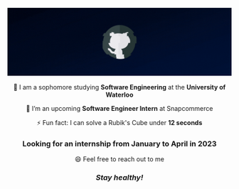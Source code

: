 ![Profile](https://github.com/ryandeng32/ryandeng32/blob/master/assets/profile_gif.gif)

<p align="center">📝 I am a sophomore studying <strong>Software Engineering</strong> at the <strong>University of Waterloo</strong></p>

<p align="center">🔭 I’m an upcoming <strong>Software Engineer Intern</strong> at Snapcommerce</p>
<p align="center">⚡ Fun fact: I can solve a Rubik's Cube under <strong>12 seconds</strong></p>
<h3 align="center">Looking for an internship from January to April in 2023</h3>
<p align="center">😄 Feel free to reach out to me </p>

<h3 align="center"><i>Stay healthy!</i></h3>


  

  

<!--
**ryandeng32/ryandeng32** is a ✨ _special_ ✨ repository because its `README.md` (this file) appears on your GitHub profile.

Here are some ideas to get you started:

- 🔭 I’m currently working on ...
- 🌱 I’m currently learning ...
- 👯 I’m looking to collaborate on ...
- 🤔 I’m looking for help with ...
- 💬 Ask me about ...
- 📫 How to reach me: ...
- 😄 Pronouns: ...
- ⚡ Fun fact: ...
-->

